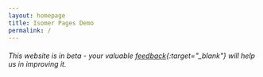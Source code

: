 ```yaml
---
layout: homepage
title: Isomer Pages Demo
permalink: /
---
```

<!-- Type your notification here - the notification bar will not appear if this is empty. For other changes, refer to _data/homepage.yml to edit the homepage -->
###### This website is in beta - your valuable [feedback](https://form.sg/#!/forms/govtech/5a9ce876b3a3b6006e6b8335){:target="_blank"} will help us in improving it.

<script>
  function addReadMore() {
    var sgPara = document.querySelector('.bp-section:nth-of-type(3) .row.is-hidden-mobile.is-hidden-tablet-only p:nth-of-type(2)');
    var extraSGOnDesktop = document.createElement('div');
    extraSGOnDesktop.setAttribute('class','para-extension');
    extraSGOnDesktop.innerHTML=`<p>The Singapore component of the exhibition showcases 173 photographs from the 1880s to the 1960s, mainly drawn from the collections of the National Library and the National Archives of Singapore, both institutions under the National Library Board of Singapore. The exhibition comprises six sections – Places of Power and Worship, A Tropical Metropolis, All Walks of Life, Colourful Customs, Centres of Commerce, and A City in Motion. It transports the viewer to early Singapore, featuring its varied architecture, lively streetscapes, cosmopolitan society, and multi-cultural customs.</p>`;
    var readMoreButton = document.createElement('div');
    readMoreButton.innerHTML = 'Read More..';
    readMoreButton.setAttribute('class','read-more-button');
    readMoreButton.setAttribute('id','read-more-sg');
    sgPara.parentNode.insertBefore( extraSGOnDesktop, sgPara.nextSibling );
    extraSGOnDesktop.parentNode.insertBefore( readMoreButton, extraSGOnDesktop.nextSibling );
  /**/
    var sgParaTab = document.querySelector('.bp-section:nth-of-type(3) .row.is-hidden-mobile.is-hidden-desktop p:nth-of-type(2)');
    var extraSGOnTab = document.createElement('div');
    extraSGOnTab.setAttribute('class','para-extension');
    extraSGOnTab.innerHTML=`<p>The Singapore component of the exhibition showcases 173 photographs from the 1880s to the 1960s, mainly drawn from the collections of the National Library and the National Archives of Singapore, both institutions under the National Library Board of Singapore. The exhibition comprises six sections – Places of Power and Worship, A Tropical Metropolis, All Walks of Life, Colourful Customs, Centres of Commerce, and A City in Motion. It transports the viewer to early Singapore, featuring its varied architecture, lively streetscapes, cosmopolitan society, and multi-cultural customs.</p>`;
    var readMoreButtonTab = document.createElement('div');
    readMoreButtonTab.innerHTML = 'Read More..';
    readMoreButtonTab.setAttribute('class','read-more-button');
    readMoreButtonTab.setAttribute('id','read-more-sg-tab');
    sgParaTab.parentNode.insertBefore( extraSGOnTab, sgParaTab.nextSibling );
    extraSGOnTab.parentNode.insertBefore( readMoreButtonTab, extraSGOnTab.nextSibling );
  
  }
  
  function expandSG(){
    var expandButton = document.getElementsByClassName('read-more-button');
    var hiddenPara = document.getElementsByClassName('para-extension');
    var i;
    var j;
    for (i = j = 0 ; i<hiddenPara.length && j<expandButton.length ; i++ , j++) {
      var toHiddenPara = document.getElementsByClassName('para-extension')[i];
      var toExpandButton = document.getElementsByClassName('read-more-button')[j];
      toExpandButton.addEventListener('click', function(){toHiddenPara.classList.toggle('show-this-para');
                                                           toExpandButton.classList.toggle('show-less');
                                                           });
    }
  }
  
  
  window.onload = function() {addReadMore();expandSG();};
</script>

